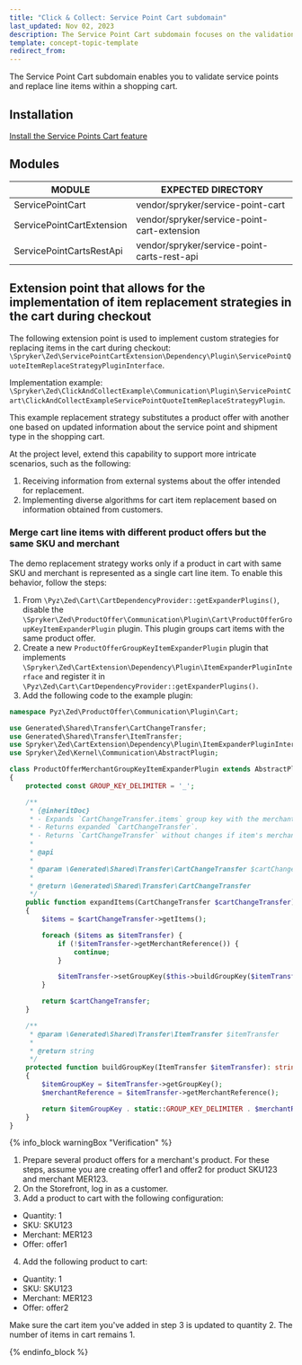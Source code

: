 ```yaml
---
title: "Click & Collect: Service Point Cart subdomain"
last_updated: Nov 02, 2023
description: The Service Point Cart subdomain focuses on the validation of service points and the replacement of line items in shopping carts.
template: concept-topic-template
redirect_from:
---
```


The Service Point Cart subdomain enables you to validate service points and replace line items within a shopping cart.

## Installation

[Install the Service Points Cart feature](/docs/pbc/all/service-point-management/{{page.version}}/unified-commerce/install-features/install-the-service-points-cart-feature.html)

## Modules

| MODULE                      | EXPECTED DIRECTORY                             |
|-----------------------------|------------------------------------------------|
| ServicePointCart            | vendor/spryker/service-point-cart              |
| ServicePointCartExtension   | vendor/spryker/service-point-cart-extension    |
| ServicePointCartsRestApi    | vendor/spryker/service-point-carts-rest-api    |

## Extension point that allows for the implementation of item replacement strategies in the cart during checkout

The following extension point is used to implement custom strategies for replacing items in the cart during checkout: `\Spryker\Zed\ServicePointCartExtension\Dependency\Plugin\ServicePointQuoteItemReplaceStrategyPluginInterface`.

Implementation example: `\Spryker\Zed\ClickAndCollectExample\Communication\Plugin\ServicePointCart\ClickAndCollectExampleServicePointQuoteItemReplaceStrategyPlugin`.

This example replacement strategy substitutes a product offer with another one based on updated information about the service point and shipment type in the shopping cart.

At the project level, extend this capability to support more intricate scenarios, such as the following:

1. Receiving information from external systems about the offer intended for replacement.
2. Implementing diverse algorithms for cart item replacement based on information obtained from customers.

### Merge cart line items with different product offers but the same SKU and merchant

The demo replacement strategy works only if a product in cart with same SKU and merchant is represented as a single cart line item.
To enable this behavior, follow the steps:

1. From `\Pyz\Zed\Cart\CartDependencyProvider::getExpanderPlugins()`, disable the `\Spryker\Zed\ProductOffer\Communication\Plugin\Cart\ProductOfferGroupKeyItemExpanderPlugin` plugin.
  This plugin groups cart items with the same product offer.
2. Create a new `ProductOfferGroupKeyItemExpanderPlugin` plugin that implements `\Spryker\Zed\CartExtension\Dependency\Plugin\ItemExpanderPluginInterface` and register it in `\Pyz\Zed\Cart\CartDependencyProvider::getExpanderPlugins()`.
3. Add the following code to the example plugin:

```php
namespace Pyz\Zed\ProductOffer\Communication\Plugin\Cart;

use Generated\Shared\Transfer\CartChangeTransfer;
use Generated\Shared\Transfer\ItemTransfer;
use Spryker\Zed\CartExtension\Dependency\Plugin\ItemExpanderPluginInterface
use Spryker\Zed\Kernel\Communication\AbstractPlugin;

class ProductOfferMerchantGroupKeyItemExpanderPlugin extends AbstractPlugin implements ItemExpanderPluginInterface
{
    protected const GROUP_KEY_DELIMITER = '_';

    /**
     * {@inheritDoc}
     * - Expands `CartChangeTransfer.items` group key with the merchant reference.
     * - Returns expanded `CartChangeTransfer`.
     * - Returns `CartChangeTransfer` without changes if item's merchant reference is empty.
     *
     * @api
     *
     * @param \Generated\Shared\Transfer\CartChangeTransfer $cartChangeTransfer
     *
     * @return \Generated\Shared\Transfer\CartChangeTransfer
     */
    public function expandItems(CartChangeTransfer $cartChangeTransfer): CartChangeTransfer
    {
        $items = $cartChangeTransfer->getItems();

        foreach ($items as $itemTransfer) {
            if (!$itemTransfer->getMerchantReference()) {
                continue;
            }

            $itemTransfer->setGroupKey($this->buildGroupKey($itemTransfer));
        }

        return $cartChangeTransfer;
    }

    /**
     * @param \Generated\Shared\Transfer\ItemTransfer $itemTransfer
     *
     * @return string
     */
    protected function buildGroupKey(ItemTransfer $itemTransfer): string
    {
        $itemGroupKey = $itemTransfer->getGroupKey();
        $merchantReference = $itemTransfer->getMerchantReference();

        return $itemGroupKey . static::GROUP_KEY_DELIMITER . $merchantReference;
    }
}
```


{% info_block warningBox "Verification" %}


1. Prepare several product offers for a merchant's product.
    For these steps, assume you are creating offer1 and offer2 for product SKU123 and merchant MER123.
2. On the Storefront, log in as a customer.
3. Add a product to cart with the following configuration:
  * Quantity: 1
  * SKU: SKU123
  * Merchant: MER123
  * Offer: offer1

4. Add the following product to cart:
  * Quantity: 1
  * SKU: SKU123
  * Merchant: MER123
  * Offer: offer2

Make sure the cart item you've added in step 3 is updated to quantity 2. The number of items in cart remains 1.

{% endinfo_block %}
